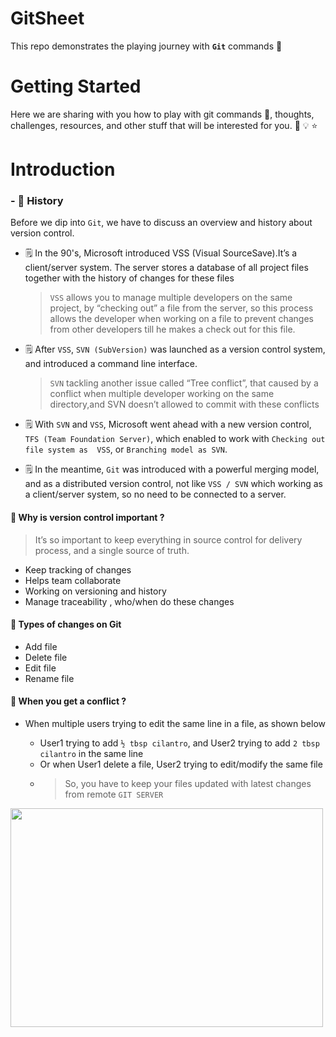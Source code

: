 # GitSheet
This repo demonstrates the playing journey with  **`Git`** commands  :rocket:


# Getting Started 

Here we are sharing with you how to play with git commands :memo:, thoughts, challenges, resources, and other stuff that will be interested for you. :monocle_face: :bulb: :star:


# Introduction

### - 📅 History

 Before we dip into `Git`, we have to discuss an overview and history about version control. 

* 🗒️ In the 90's, Microsoft introduced VSS (Visual SourceSave).It’s a client/server system. The server stores a database of all project files together with the history of changes for these files

   > `VSS` allows you to manage multiple developers on the same project, by “checking out” a file from the server, so this process allows the developer    when working on a file to prevent changes from other developers till he makes a check out for this file.

 * 🗒️ After `VSS`, `SVN (SubVersion)` was launched as a version control system, and introduced a command line interface.

   > `SVN` tackling another issue called “Tree conflict”, that caused by a conflict when multiple developer working on the same directory,and SVN doesn’t allowed to commit with these conflicts 

* 🗒️ With `SVN` and `VSS`, Microsoft went ahead with a new version control, `TFS (Team Foundation Server)`, which enabled to work with `Checking out file system as  VSS`, or `Branching model as SVN`.

* 🗒️ In the meantime, `Git` was introduced with a powerful merging model, and as a  distributed version control, not like `VSS / SVN`  which working as a client/server system, so no need to be connected to a server.


#### 📝 Why is version control important ?
 
> It’s so important to keep everything in source control for delivery process, and a single source of truth.


- Keep tracking of changes
- Helps team collaborate 
- Working on versioning and history 
- Manage traceability , who/when do these changes


#### :file_folder: Types of changes on Git

- Add  file
- Delete file
- Edit file
- Rename file


#### :construction: When you get a conflict ?

* When multiple users trying to edit the same line in a file, as shown below 

	- User1 trying to add `½ tbsp cilantro`, and User2 trying to add `2 tbsp cilantro` in the same line
	- Or when User1 delete a file, User2 trying to edit/modify the same file
	- > So, you have to keep your files updated with latest changes from remote `GIT SERVER`

<img src="https://github.com/MohamedGElsharkawy/GitSheet/blob/main/screenshot/conflict.png" width="500" height="350">

